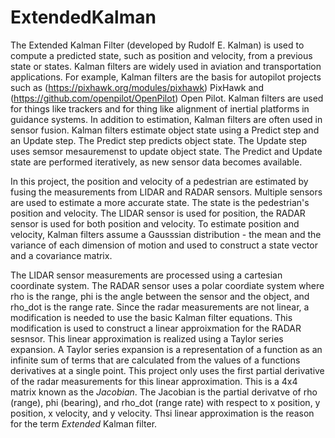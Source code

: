 # ExtendedKalman
The Extended Kalman Filter (developed by Rudolf E. Kalman) is used to compute a predicted state, such as position and velocity,  from a previous state or states. Kalman filters are widely used in aviation and transportation applications. For example, Kalman filters are the basis for autopilot projects such as  (https://pixhawk.org/modules/pixhawk) PixHawk and (https://github.com/openpilot/OpenPilot) Open Pilot. Kalman filters are used for things like trackers and for thing like alignment of inertial platforms in guidance systems. In addition to estimation, Kalman filters are often used in sensor fusion. Kalman filters estimate object state using a Predict step and an Update step. The Predict step predicts object state. The Update step uses semsor mesauremenst to update object state.  The Predict and Update state are performed iteratively, as new sensor data becomes available.

In this project, the position and velocity of a pedestrian are estimated by fusing the measurements from LIDAR and RADAR sensors. Multiple sensors are used to estimate a more accurate state. The state is the pedestrian's position and velocity. The LIDAR sensor is used for position, the RADAR sensor is used for both position and velocity. To estimate position and velocity, Kalman filters assume a Gausssian distribution - the mean and the variance of each dimension of motion and used to construct a state vector and a covariance matrix. 

The LIDAR sensor measurements are processed using a cartesian coordinate system. The RADAR sensor uses a polar coordiate system where rho is the range, phi is the angle between the sensor and the object, and rho_dot is the range rate. Since the radar measurements are not linear, a modification is needed to use the basic Kalman filter equations. This modification is used to construct a linear approixmation for the RADAR sesnsor. This linear approximation is realized using a Taylor series expansion. A Taylor series expansion is a representation of a function as an infinite sum of terms that are calculated from the values of a functions derivatives at a single point. This project only uses the first partial derivative of the radar measurements for this linear approximation. This is a 4x4 matrix known as the *Jacobian*. The Jacobian is the partial derivatve of rho (range), phi (bearing), and rho_dot (range rate) with respect to x position, y position, x velocity, and y velocity. Thsi linear approximation is the reason for the term *Extended* Kalman filter. 
